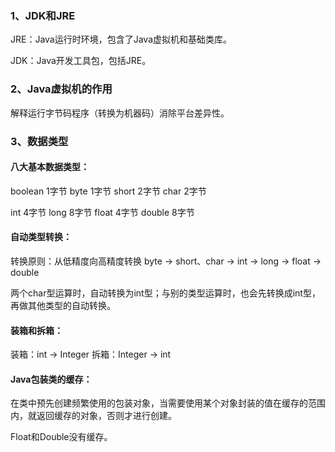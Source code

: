 ### 1、JDK和JRE

JRE：Java运行时环境，包含了Java虚拟机和基础类库。

JDK：Java开发工具包，包括JRE。

### 2、Java虚拟机的作用

解释运行字节码程序（转换为机器码）消除平台差异性。

### 3、数据类型

#### 八大基本数据类型：

boolean  1字节    byte  1字节    short  2字节    char  2字节

int  4字节    long  8字节    float  4字节    double  8字节   

#### 自动类型转换：

转换原则：从低精度向高精度转换 byte -&gt; short、char -&gt; int -&gt; long -&gt; float -&gt; double

两个char型运算时，自动转换为int型；与别的类型运算时，也会先转换成int型，再做其他类型的自动转换。

#### 装箱和拆箱：

装箱：int -&gt; Integer  拆箱：Integer -&gt; int

#### Java包装类的缓存：

在类中预先创建频繁使用的包装对象，当需要使用某个对象封装的值在缓存的范围内，就返回缓存的对象，否则才进行创建。

Float和Double没有缓存。


